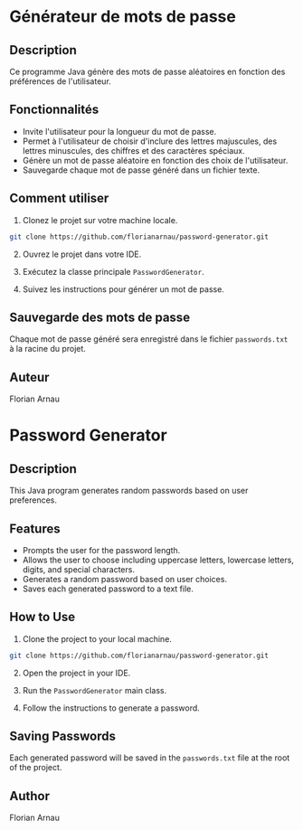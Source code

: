 # Générateur de mots de passe

## Description
Ce programme Java génère des mots de passe aléatoires en fonction des préférences de l'utilisateur.

## Fonctionnalités
- Invite l'utilisateur pour la longueur du mot de passe.
- Permet à l'utilisateur de choisir d'inclure des lettres majuscules, des lettres minuscules, des chiffres et des caractères spéciaux.
- Génère un mot de passe aléatoire en fonction des choix de l'utilisateur.
- Sauvegarde chaque mot de passe généré dans un fichier texte.

## Comment utiliser
1. Clonez le projet sur votre machine locale.
```bash
git clone https://github.com/florianarnau/password-generator.git
```

2. Ouvrez le projet dans votre IDE.

3. Exécutez la classe principale `PasswordGenerator`.

4. Suivez les instructions pour générer un mot de passe.

## Sauvegarde des mots de passe
Chaque mot de passe généré sera enregistré dans le fichier `passwords.txt` à la racine du projet.

## Auteur
Florian Arnau

# Password Generator

## Description
This Java program generates random passwords based on user preferences.

## Features
- Prompts the user for the password length.
- Allows the user to choose including uppercase letters, lowercase letters, digits, and special characters.
- Generates a random password based on user choices.
- Saves each generated password to a text file.

## How to Use
1. Clone the project to your local machine.
```bash
git clone https://github.com/florianarnau/password-generator.git
```

2. Open the project in your IDE.

3. Run the `PasswordGenerator` main class.

4. Follow the instructions to generate a password.

## Saving Passwords
Each generated password will be saved in the `passwords.txt` file at the root of the project.

## Author
Florian Arnau